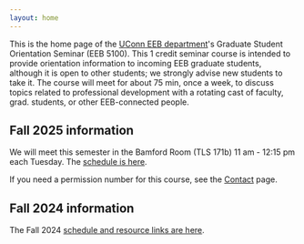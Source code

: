```yaml
---
layout: home
---
```

This is the home page of the [UConn EEB department](https://eeb.uconn.edu)'s Graduate Student Orientation Seminar (EEB 5100). This 1 credit seminar course is intended to provide orientation information to incoming EEB graduate students, although it is open to other students; we strongly advise new students to take it. The course will meet for about 75 min, once a week, to discuss topics related to professional development with a rotating cast of faculty, grad. students, or other EEB-connected people.

## Fall 2025 information

We will meet this semester in the Bamford Room (TLS 171b) 11 am - 12:15 pm each Tuesday. The [schedule is here](schedule).

If you need a permission number for this course, see the [Contact](contact-info) page.

## Fall 2024 information

The Fall 2024 [schedule and resource links are here](schedule-F2024).
